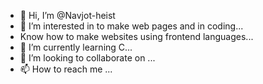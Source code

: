 - 👋 Hi, I’m @Navjot-heist
- 👀 I’m interested in to make web pages and in coding...
-    Know how to make websites using frontend languages...
- 🌱 I’m currently learning C...
- 💞️ I’m looking to collaborate on ...
- 📫 How to reach me ...

<!---
Navjot-heist/Navjot-heist is a ✨ special ✨ repository because its `README.md` (this file) appears on your GitHub profile.
You can click the Preview link to take a look at your changes.
--->
